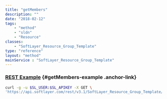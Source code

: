 ```yaml
---
title: "getMembers"
description: ""
date: "2018-02-12"
tags:
    - "method"
    - "sldn"
    - "Resource"
classes:
    - "SoftLayer_Resource_Group_Template"
type: "reference"
layout: "method"
mainService : "SoftLayer_Resource_Group_Template"
---
```


### [REST Example](#getMembers-example) <a href="/article/rest/"><i class="fas fa-question"></i></a> {#getMembers-example .anchor-link} 
```bash
curl -g -u $SL_USER:$SL_APIKEY -X GET \
'https://api.softlayer.com/rest/v3.1/SoftLayer_Resource_Group_Template/{SoftLayer_Resource_Group_TemplateID}/getMembers'
```
